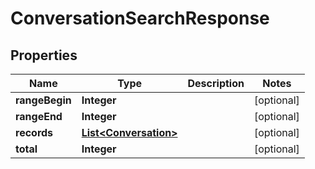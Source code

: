 

# ConversationSearchResponse


## Properties

| Name | Type | Description | Notes |
|------------ | ------------- | ------------- | -------------|
|**rangeBegin** | **Integer** |  |  [optional] |
|**rangeEnd** | **Integer** |  |  [optional] |
|**records** | [**List&lt;Conversation&gt;**](Conversation.md) |  |  [optional] |
|**total** | **Integer** |  |  [optional] |



